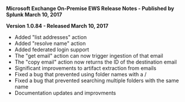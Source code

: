 **Microsoft Exchange On-Premise EWS Release Notes - Published by Splunk March 10, 2017**


**Version 1.0.84 - Released March 10, 2017**

* Added "list addresses" action
* Added "resolve name" action
* Added federated login support
* The "get email" action can now trigger ingestion of that email
* The "copy email" action now returns the ID of the destination email
* Significant improvements to artifact extraction from emails
* Fixed a bug that prevented using folder names with a /
* Fixed a bug that prevented searching multiple folders with the same name
* Documentation updates and improvments
